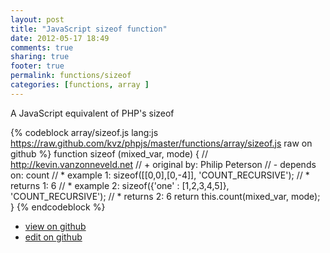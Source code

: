 ```yaml
---
layout: post
title: "JavaScript sizeof function"
date: 2012-05-17 18:49
comments: true
sharing: true
footer: true
permalink: functions/sizeof
categories: [functions, array ]
---
```

A JavaScript equivalent of PHP's sizeof
<!-- more -->
{% codeblock array/sizeof.js lang:js https://raw.github.com/kvz/phpjs/master/functions/array/sizeof.js raw on github %}
function sizeof (mixed_var, mode) {
    // http://kevin.vanzonneveld.net
    // +   original by: Philip Peterson
    // -    depends on: count
    // *     example 1: sizeof([[0,0],[0,-4]], 'COUNT_RECURSIVE');
    // *     returns 1: 6
    // *     example 2: sizeof({'one' : [1,2,3,4,5]}, 'COUNT_RECURSIVE');
    // *     returns 2: 6
    return this.count(mixed_var, mode);
}
{% endcodeblock %}
<ul>
 <li><a href="https://github.com/kvz/phpjs/blob/master/functions/array/sizeof.js">view on github</a></li>
 <li><a href="https://github.com/kvz/phpjs/edit/master/functions/array/sizeof.js">edit on github</a></li>
</ul>
